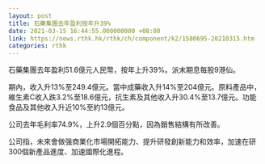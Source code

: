 ```yaml
---
layout: post
title: 石藥集團去年盈利按年升39%
date: 2021-03-15 16:44:55.000000000 +08:00
link: https://news.rthk.hk/rthk/ch/component/k2/1580695-20210315.htm
categories: rthk
---
```


石藥集團去年盈利51.6億元人民幣，按年上升39%。派末期息每股9港仙。

期內，收入升13%至249.4億元。當中成藥收入升14%至204億元。原料產品中，維生素C收入跌3.2%至18.6億元，抗生素及其他收入升30.4%至13.7億元。功能食品及其他收入升近10%至約13億元。

公司去年毛利率74.9%，上升2.9個百分點，因為銷售結構有所改善。

公司指，未來會做强商業化市場開拓能力、提升研發創新能力和效率，加速在研300個新產品進度、加速國際化進程。
